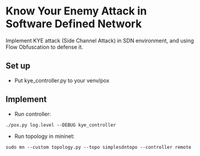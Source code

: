 # Know Your Enemy Attack in Software Defined Network
Implement KYE attack (Side Channel Attack) in SDN environment, and using Flow Obfuscation to defense it.

## Set up
- Put kye_controller.py to your venv/pox 

## Implement
- Run controller:
```
./pox.py log.level --DEBUG kye_controller 
```
- Run topology in mininet:
```
sudo mn --custom topology.py --topo simplesdntopo --controller remote
```
